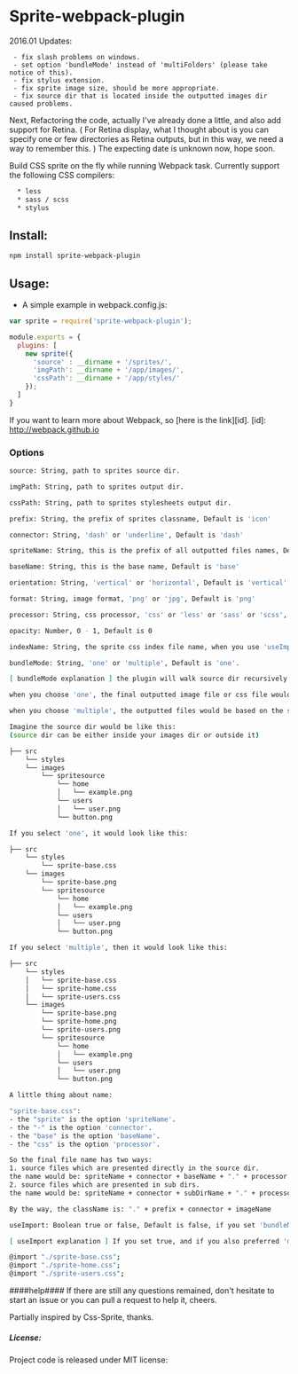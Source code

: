 # Sprite-webpack-plugin

2016.01 Updates:
```
 - fix slash problems on windows.
 - set option 'bundleMode' instead of 'multiFolders' (please take notice of this).
 - fix stylus extension.
 - fix sprite image size, should be more appropriate.
 - fix source dir that is located inside the outputted images dir caused problems.
```

Next, Refactoring the code, actually I've already done a little, and also add support for Retina.
( For Retina display, what I thought about is you can specify one or few directories as Retina outputs, but in this way, we need a way to remember this. )
The expecting date is unknown now, hope soon.

Build CSS sprite on the fly while running Webpack task.
Currently support the following CSS compilers:
```bash
  * less
  * sass / scss
  * stylus
```

## Install:

```bash
npm install sprite-webpack-plugin
```

## Usage:

- A simple example in webpack.config.js:

```javascript
var sprite = require('sprite-webpack-plugin');

module.exports = {
  plugins: [
    new sprite({
      'source' : __dirname + '/sprites/',
      'imgPath': __dirname + '/app/images/',
      'cssPath': __dirname + '/app/styles/'
    });
  ]
}
```

If you want to learn more about Webpack, so [here is the link][id].
[id]: http://webpack.github.io

### Options ###
```bash
source: String, path to sprites source dir.

imgPath: String, path to sprites output dir.

cssPath: String, path to sprites stylesheets output dir.

prefix: String, the prefix of sprites classname, Default is 'icon'

connector: String, 'dash' or 'underline', Default is 'dash'

spriteName: String, this is the prefix of all outputted files names, Default is 'sprite'

baseName: String, this is the base name, Default is 'base'

orientation: String, 'vertical' or 'horizontal', Default is 'vertical'

format: String, image format, 'png' or 'jpg', Default is 'png'

processor: String, css processor, 'css' or 'less' or 'sass' or 'scss', Default is 'css'

opacity: Number, 0 - 1, Default is 0

indexName: String, the sprite css index file name, when you use 'useImport' option

bundleMode: String, 'one' or 'multiple', Default is 'one'.

[ bundleMode explanation ] the plugin will walk source dir recursively.

when you choose 'one', the final outputted image file or css file would be bundled as single one file.

when you choose 'multiple', the outputted files would be based on the structure of the source dir.

Imagine the source dir would be like this:
(source dir can be either inside your images dir or outside it)

├── src
    └── styles
    └── images
        └── spritesource
            └── home
            │   └── example.png
            └── users
            │   └── user.png
            └── button.png

If you select 'one', it would look like this:

├── src
    └── styles
        └── sprite-base.css
    └── images
        └── sprite-base.png
        └── spritesource
            └── home
            │   └── example.png
            └── users
            │   └── user.png
            └── button.png

If you select 'multiple', then it would look like this:

├── src
    └── styles
    │   └── sprite-base.css
    │   └── sprite-home.css
    │   └── sprite-users.css
    └── images
        └── sprite-base.png
        └── sprite-home.png
        └── sprite-users.png
        └── spritesource
            └── home
            │   └── example.png
            └── users
            │   └── user.png
            └── button.png

A little thing about name:

"sprite-base.css":
- the "sprite" is the option 'spriteName'.
- the "-" is the option 'connector'.
- the "base" is the option 'baseName'.
- the "css" is the option 'processor'.

So the final file name has two ways:
1. source files which are presented directly in the source dir.
the name would be: spriteName + connector + baseName + "." + processor
2. source files which are presented in sub dirs.
the name would be: spriteName + connector + subDirName + "." + processor

By the way, the className is: "." + prefix + connector + imageName

useImport: Boolean true or false, Default is false, if you set 'bundleMode' as 'one', this option will not be useful anymore.

[ useImport explanation ] If you set true, and if you also preferred 'multiple', the plugin will attempt to find your 'sprite-index.css' (spriteName + connector + indexName + "." + proccesor), if not found, the plugin will create it, then automatically add css '@import' for you. It would look like this:

@import "./sprite-base.css";
@import "./sprite-home.css";
@import "./sprite-users.css";

```


####help####
If there are still any questions remained, don't hesitate to start an issue or you can pull a request to help it, cheers.

Partially inspired by Css-Sprite, thanks.

##### License:
Project code is released under MIT license:

